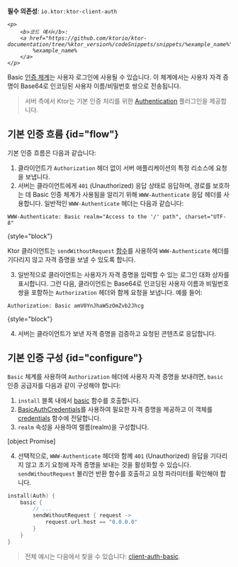 [//]: # (title: Ktor Client의 기본 인증)

<tldr>
<p>
<b>필수 의존성</b>: <code>io.ktor:ktor-client-auth</code>
</p>
<var name="example_name" value="client-auth-basic"/>

    <p>
        <b>코드 예시</b>:
        <a href="https://github.com/ktorio/ktor-documentation/tree/%ktor_version%/codeSnippets/snippets/%example_name%">
            %example_name%
        </a>
    </p>
    
</tldr>

Basic [인증 체계](client-auth.md)는 사용자 로그인에 사용될 수 있습니다. 이 체계에서는 사용자 자격 증명이 Base64로 인코딩된 사용자 이름/비밀번호 쌍으로 전송됩니다.

> 서버 측에서 Ktor는 기본 인증 처리를 위한 [Authentication](server-basic-auth.md) 플러그인을 제공합니다.

## 기본 인증 흐름 {id="flow"}

기본 인증 흐름은 다음과 같습니다:

1.  클라이언트가 `Authorization` 헤더 없이 서버 애플리케이션의 특정 리소스에 요청을 보냅니다.
2.  서버는 클라이언트에게 `401` (Unauthorized) 응답 상태로 응답하며, 경로를 보호하는 데 Basic 인증 체계가 사용됨을 알리기 위해 `WWW-Authenticate` 응답 헤더를 사용합니다. 일반적인 `WWW-Authenticate` 헤더는 다음과 같습니다:

   ```
   WWW-Authenticate: Basic realm="Access to the '/' path", charset="UTF-8"
   ```
   {style="block"}

   Ktor 클라이언트는 `sendWithoutRequest` [함수](#configure)를 사용하여 `WWW-Authenticate` 헤더를 기다리지 않고 자격 증명을 보낼 수 있도록 합니다.

3.  일반적으로 클라이언트는 사용자가 자격 증명을 입력할 수 있는 로그인 대화 상자를 표시합니다. 그런 다음, 클라이언트는 Base64로 인코딩된 사용자 이름과 비밀번호 쌍을 포함하는 `Authorization` 헤더와 함께 요청을 보냅니다. 예를 들어:

   ```
   Authorization: Basic amV0YnJhaW5zOmZvb2Jhcg
   ```
   {style="block"}

4.  서버는 클라이언트가 보낸 자격 증명을 검증하고 요청된 콘텐츠로 응답합니다.

## 기본 인증 구성 {id="configure"}

`Basic` 체계를 사용하여 `Authorization` 헤더에 사용자 자격 증명을 보내려면, `basic` 인증 공급자를 다음과 같이 구성해야 합니다:

1.  `install` 블록 내에서 [basic](https://api.ktor.io/ktor-client/ktor-client-plugins/ktor-client-auth/io.ktor.client.plugins.auth.providers/basic.html) 함수를 호출합니다.
2.  [BasicAuthCredentials](https://api.ktor.io/ktor-client/ktor-client-plugins/ktor-client-auth/io.ktor.client.plugins.auth.providers/-basic-auth-credentials/index.html)를 사용하여 필요한 자격 증명을 제공하고 이 객체를 [credentials](https://api.ktor.io/ktor-client/ktor-client-plugins/ktor-client-auth/io.ktor.client.plugins.auth.providers/-basic-auth-config/credentials.html) 함수에 전달합니다.
3.  `realm` 속성을 사용하여 렐름(realm)을 구성합니다.

   [object Promise]

4.  선택적으로, `WWW-Authenticate` 헤더와 함께 `401` (Unauthorized) 응답을 기다리지 않고 초기 요청에 자격 증명을 보내는 것을 활성화할 수 있습니다. `sendWithoutRequest` 불리언 반환 함수를 호출하고 요청 파라미터를 확인해야 합니다.

   ```kotlin
   install(Auth) {
       basic {
           // ...
           sendWithoutRequest { request ->
               request.url.host == "0.0.0.0"
           }
       }
   }
   ```

> 전체 예시는 다음에서 찾을 수 있습니다: [client-auth-basic](https://github.com/ktorio/ktor-documentation/tree/%ktor_version%/codeSnippets/snippets/client-auth-basic).
